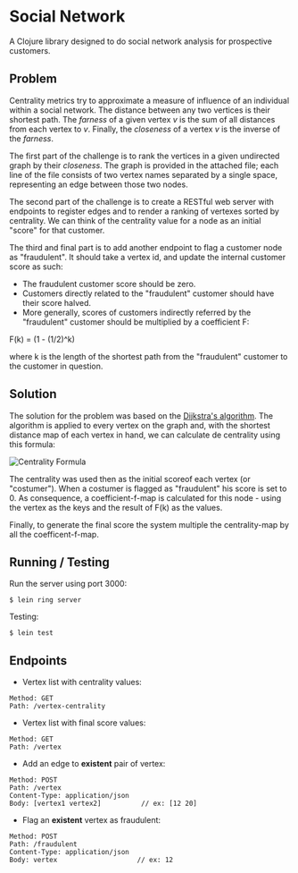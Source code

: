 # Social Network

A Clojure library designed to do social network analysis for prospective customers.

## Problem

Centrality metrics try to approximate a measure of influence of an individual within a social network. The distance between any two vertices is their shortest path. The *farness* of a given vertex *v* is the sum of all distances from each vertex to *v*. Finally, the *closeness* of a vertex *v* is the inverse of the *farness*.

The first part of the challenge is to rank the vertices in a given undirected graph by their *closeness*. The graph is provided in the attached file; each line of the file consists of two vertex names separated by a single space, representing an edge between those two nodes.

The second part of the challenge is to create a RESTful web server with endpoints to register edges and to render a ranking of vertexes sorted by centrality. We can think of the centrality value for a node as an initial "score" for that customer.

The third and final part is to add another endpoint to flag a customer node as "fraudulent". It should take a vertex id, and update the internal customer score as such:
- The fraudulent customer score should be zero.
- Customers directly related to the "fraudulent" customer should have their score halved.
- More generally, scores of customers indirectly referred by the "fraudulent" customer should be multiplied by a coefficient F:

F(k) = (1 - (1/2)^k)


where k is the length of the shortest path from the "fraudulent" customer to the customer in question.


## Solution
The solution for the problem was based on the [Dijkstra's algorithm](https://en.wikipedia.org/wiki/Dijkstra%27s_algorithm). The algorithm is applied to every vertex on the graph and, with the shortest distance map of each vertex in hand, we can calculate de centrality using this formula:

![Centrality Formula](https://upload.wikimedia.org/math/b/e/9/be90ddd8ead1f4c7e07f1f7b0e4c14ac.png)

The centrality was used then as the initial scoreof each vertex (or "costumer"). When a costumer is flagged as "fraudulent" his score is set to 0. As consequence, a coefficient-f-map is calculated for this node - using the vertex as the keys and the result of F(k) as the values.

Finally, to generate the final score the system multiple the centrality-map by all the coefficent-f-map.


## Running / Testing

Run the server using port 3000:

```
$ lein ring server
```

Testing:
```
$ lein test
```

## Endpoints
- Vertex list with centrality values:
```
Method: GET
Path: /vertex-centrality
```

- Vertex list with final score values:
```
Method: GET
Path: /vertex
```

- Add an edge to **existent** pair of vertex:
```
Method: POST
Path: /vertex
Content-Type: application/json
Body: [vertex1 vertex2]          // ex: [12 20]
```

- Flag an **existent** vertex as fraudulent:
```
Method: POST
Path: /fraudulent
Content-Type: application/json
Body: vertex                    // ex: 12
```

